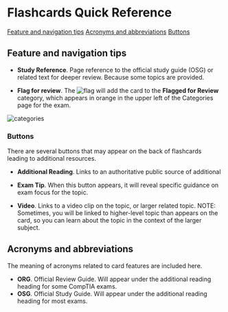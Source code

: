 
# Flashcards Quick Reference

[Feature and navigation tips](#feature-and-navigation-tips)
[Acronyms and abbreviations](#acronyms-and-abbreviations) 
[Buttons](#buttons)

## Feature and navigation tips

- **Study Reference**. Page reference to the official study guide (OSG) or related text for deeper review. Because some topics are provided.

- **Flag for review**. The ![flag](/supplemental/global/images/flag.jpg) will add the card to the **Flagged for Review** category, which appears in orange in the upper left of the Categories page for the exam.

![categories](/supplemental/global/images/categories.jpg)

### Buttons

There are several buttons that may appear on the back of flashcards leading to additional resources.

- **Additional Reading**. Links to an authoritative public source of additional 
- **Exam Tip**. When this button appears, it will reveal specific guidance on exam focus for the topic.

- **Video**. Links to a video clip on the topic, or larger related topic. NOTE: Sometimes, you will be linked to higher-level topic than appears on the card, so you can learn about the topic in the context of the larger subject.

## Acronyms and abbreviations

The meaning of acronyms related to card features are included here.

- **ORG**. Official Review Guide. Will appear under the additional reading heading for some CompTIA exams.
- **OSG**. Official Study Guide. Will appear under the additional reading heading for most exams.

